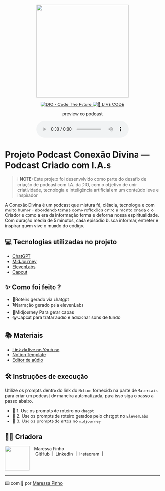 
<p align="center">
<img 
    src="./assets/cover.png"
    width="300"
/>
</p>

<p align="center">
<a href="https://dio.me/">
    <img 
        src="https://img.shields.io/badge/DIO-Code_The_Future-28DA77?logo=youtube" 
        alt="DIO - Code The Future">
</a>
<a href="https://dio.me/">
<img 
    src="https://img.shields.io/badge/🔴_LIVE_CODE-FF5E72" 
    alt="🔴 LIVE CODE">
</a>
</p>

<p align="center">
    preview do podcast
</p>

<div align="center">
    <audio src="output/podcast_editado.MP3" controls title="Podcast editado"></audio>
</div>

# Projeto Podcast Conexão Divina — Podcast Criado com I.A.s


 > ℹ️ **NOTE:** Este projeto foi desenvolvido como parte do desafio de criação de podcast com I.A. da DIO, com o objetivo de unir criatividade, tecnologia e inteligência artificial em um conteúdo leve e inspirador

A Conexão Divina é um podcast que mistura fé, ciência, tecnologia e com muito humor - abordando temas como reflexões entre a mente criada e o Criador e como a era da informação forma e deforma nossa espiritualidade.
Com duração média de 5 minutos, cada episódio busca informar, entreter e inspirar quem vive o mundo do código.


## 💻 Tecnologias utilizadas no projeto

- [ChatGPT](https://chat.openai.com/) 
- [MidJourney](https://www.midjourney.com/app/)
- [ElevenLabs](https://beta.elevenlabs.io/)
- [Capcut](https://www.capcut.com/pt-br/)

## ✨ Como foi feito ?

- 🧠Roteiro gerado via chatgpt
- 🎙️Narração gerado pela elevenLabs
- 🎨Midjourney Para gerar capas
- 🎧Capcut para tratar aúdio e adicionar sons de fundo

## 📚 Materiais

- [Link da live no Youtube](https://www.youtube.com)
- [Notion Template](https://helpful-jump-17b.notion.site/PAS-Podcast-AI-Studio-210489e15d7a4a73b743bb159e45d06f?pvs=4)
- [Editor de aúdio](https://www.capcut.com/editor?from_page=landing_page&__action_from=picture_V%C3%ADdeos%20profissionais%20em%20minutos,%20n%C3%A3o%20em%20horas.)


## 🛠️ Instruções de execução

Utilize os prompts dentro do link do `Notion` fornecido na parte de `Materiais` para criar um podcast de maneira automatizada, para isso siga o passo a passo abaixo.

- 🤖 1. Use os prompts de roteiro no `chagpt`
- 🤖 2. Use os prompts de roteiro gerados pelo chatgpt no  `ElevenLabs`
- 🤖 3. Use os prompts de artes no `midjourney`

## 👨‍💻 Criadora

<p>
    <img 
      align=left 
      margin=10 
      width=80 
      src="https://github.com/maressamdp/maressamdp/blob/main/IMG_20190507_201649_733.jpg"
    />
    <p>&nbsp&nbsp&nbspMaressa Pinho<br>
    &nbsp&nbsp&nbsp
    <a 
        href="https://github.com/maressamdp">
        GitHub
    </a>
    &nbsp;|&nbsp;
    <a 
        href="www.linkedin.com/in/maressapinho98">
        LinkedIn
    </a>
    &nbsp;|&nbsp;
    <a 
        href="https://www.instagram.com/maressamdp/">
        Instagram
    </a>
    &nbsp;|&nbsp;</p>
</p>
<br/><br/>
<p>

---

⌨️ com 💜 por [Maressa Pinho](https://github.com/maressamdp)


